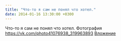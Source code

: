 ```yaml
---
title: "Что-то я сам не понял что хотел."
date: 2014-01-16 13:30:00 +0300
---
```


Что-то я сам не понял что хотел.
Фотография
<a class="vk-attach" href="https://vk.com/photo41076938_319963893">https://vk.com/photo41076938_319963893</a>
<a class="vk-attach" href="https://vk.com/photo41076938_319963893">Вложение</a>
